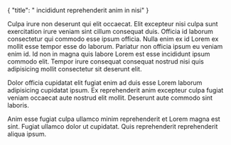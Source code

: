 {
  "title": " incididunt reprehenderit anim in nisi"
}

Culpa irure non deserunt qui elit occaecat. Elit excepteur nisi culpa sunt exercitation irure veniam sint cillum consequat duis. Officia id laborum consectetur qui commodo esse ipsum officia. Nulla enim ex id Lorem ex mollit esse tempor esse do laborum. Pariatur non officia ipsum eu veniam enim id. Id non in magna quis labore Lorem est esse incididunt ipsum commodo elit. Tempor irure consequat consequat nostrud nisi quis adipisicing mollit consectetur sit deserunt elit.

Dolor officia cupidatat elit fugiat enim ad duis esse Lorem laborum adipisicing cupidatat ipsum. Ex reprehenderit anim excepteur culpa fugiat veniam occaecat aute nostrud elit mollit. Deserunt aute commodo sint laboris.

Anim esse fugiat culpa ullamco minim reprehenderit et Lorem magna est sint. Fugiat ullamco dolor ut cupidatat. Quis reprehenderit reprehenderit aliqua ipsum.